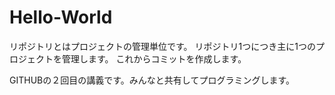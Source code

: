 # Hello-World
リポジトリとはプロジェクトの管理単位です。 リポジトリ1つにつき主に1つのプロジェクトを管理します。
これからコミットを作成します。

GITHUBの２回目の講義です。みんなと共有してプログラミングします。
